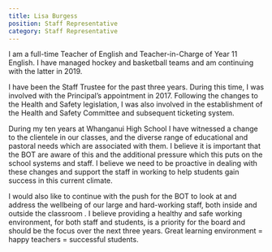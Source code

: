 ```yaml
---
title: Lisa Burgess
position: Staff Representative
category: Staff Representative
---
```

I am a full-time Teacher of English and Teacher-in-Charge of Year 11 English.  I have managed hockey and basketball teams and am continuing with the latter in 2019.

 

I have been the Staff Trustee for the past three years.  During this time, I was involved with the Principal’s appointment in 2017.  Following the changes to the Health and Safety legislation, I was also involved in the establishment of the Health and Safety Committee and subsequent ticketing system.

 

During my ten years at Whanganui High School I have witnessed a change to the clientele in our classes, and the diverse range of educational and pastoral needs which are associated with them.  I believe it is important that the BOT are aware of this and the additional pressure which this puts on the school systems and staff.  I believe we need to be proactive in dealing with these changes and support the staff in working to help students gain success in this current climate.

 

I would also like to continue with the push for the BOT to look at and address the wellbeing of our large and hard-working staff, both inside and outside the classroom .  I believe providing a healthy and safe working environment, for both staff and students, is a priority for the board and should be the focus over the next three years.  Great learning environment = happy teachers = successful students.